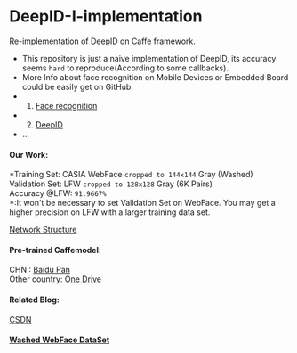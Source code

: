 # DeepID-I-implementation
Re-implementation of DeepID on Caffe framework.<br> 
* This repository is just a naive implementation of DeepID, its accuracy seems `hard` to reproduce(According to some callbacks).
* More Info about face recognition on Mobile Devices or Embedded Board could be easily get on GitHub.
* 1. [Face recognition](https://github.com/ageitgey/face_recognition)
* 2. [DeepID](https://github.com/stdcoutzyx/DeepID_FaceClassify)
* ...

#### Our Work:
*Training Set: CASIA WebFace `cropped to 144x144` Gray (Washed)<br>
Validation Set: LFW `cropped to 128x128` Gray (6K Pairs)<br>
Accuracy @LFW:  `91.9667%`<br>
*:It won't be necessary to set Validation Set on WebFace. You may get a higher precision on LFW with a larger training data set.

[Network Structure](http://ethereon.github.io/netscope/#/gist/5b46e36eb7c92c95798afde3bec4e780)<br>

#### Pre-trained Caffemodel:
CHN : [Baidu Pan](https://pan.baidu.com/s/1pKUVgPd)<br>
Other country: [One Drive](https://1drv.ms/u/s!Av1MQK8mV3J8bP9is3GBhpyCySw)<br>

#### Related Blog:
[CSDN](http://blog.csdn.net/baidu_24281959/article/details/53462168)<br>

#### [Washed WebFace DataSet](http://pan.baidu.com/s/1hrKpbm8)<br>

